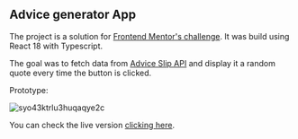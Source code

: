 ## Advice generator App

The project is a solution for [Frontend Mentor's challenge](https://www.frontendmentor.io/challenges/advice-generator-app-QdUG-13db). It was build using React 18 with Typescript.

The goal was to fetch data from [Advice Slip API](https://api.adviceslip.com/) and display it a random quote every time the button is clicked.

Prototype:

![syo43ktrlu3huqaqye2c](https://github.com/user-attachments/assets/ffdb0411-8414-4614-9593-729620b19b2f)

You can check the live version [clicking here](https://react-advice-generator-lake.vercel.app/).

